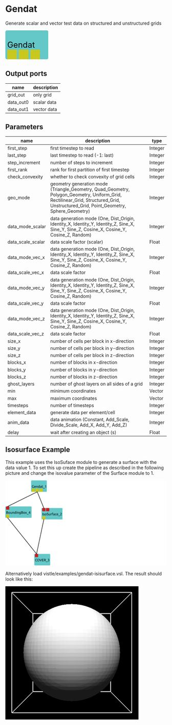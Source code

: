 
# Gendat
Generate scalar and vector test data on structured and unstructured grids



<svg width="134.39999999999998" height="90" >
<rect x="0" y="0" width="134.39999999999998" height="90" rx="5" ry="5" style="fill:#64c8c8ff;" />
<rect x="6.0" y="60" width="30" height="30" rx="0" ry="0" style="fill:#c8c81eff;" >
<title>grid_out</title></rect>
<rect x="42.0" y="60" width="30" height="30" rx="0" ry="0" style="fill:#c8c81eff;" >
<title>data_out0</title></rect>
<rect x="78.0" y="60" width="30" height="30" rx="0" ry="0" style="fill:#c8c81eff;" >
<title>data_out1</title></rect>
<text x="6.0" y="54.0" font-size="1.7999999999999998em">Gendat</text></svg>

## Output ports
|name|description|
|-|-|
|grid_out|only grid|
|data_out0|scalar data|
|data_out1|vector data|


## Parameters
|name|description|type|
|-|-|-|
|first_step|first timestep to read|Integer|
|last_step|last timestep to read (-1: last)|Integer|
|step_increment|number of steps to increment|Integer|
|first_rank|rank for first partition of first timestep|Integer|
|check_convexity|whether to check convexity of grid cells|Integer|
|geo_mode|geometry generation mode (Triangle_Geometry, Quad_Geometry, Polygon_Geometry, Uniform_Grid, Rectilinear_Grid, Structured_Grid, Unstructured_Grid, Point_Geometry, Sphere_Geometry)|Integer|
|data_mode_scalar|data generation mode (One, Dist_Origin, Identity_X, Identity_Y, Identity_Z, Sine_X, Sine_Y, Sine_Z, Cosine_X, Cosine_Y, Cosine_Z, Random)|Integer|
|data_scale_scalar|data scale factor (scalar)|Float|
|data_mode_vec_x|data generation mode (One, Dist_Origin, Identity_X, Identity_Y, Identity_Z, Sine_X, Sine_Y, Sine_Z, Cosine_X, Cosine_Y, Cosine_Z, Random)|Integer|
|data_scale_vec_x|data scale factor|Float|
|data_mode_vec_y|data generation mode (One, Dist_Origin, Identity_X, Identity_Y, Identity_Z, Sine_X, Sine_Y, Sine_Z, Cosine_X, Cosine_Y, Cosine_Z, Random)|Integer|
|data_scale_vec_y|data scale factor|Float|
|data_mode_vec_z|data generation mode (One, Dist_Origin, Identity_X, Identity_Y, Identity_Z, Sine_X, Sine_Y, Sine_Z, Cosine_X, Cosine_Y, Cosine_Z, Random)|Integer|
|data_scale_vec_z|data scale factor|Float|
|size_x|number of cells per block in x-direction|Integer|
|size_y|number of cells per block in y-direction|Integer|
|size_z|number of cells per block in z-direction|Integer|
|blocks_x|number of blocks in x-direction|Integer|
|blocks_y|number of blocks in y-direction|Integer|
|blocks_z|number of blocks in z-direction|Integer|
|ghost_layers|number of ghost layers on all sides of a grid|Integer|
|min|minimum coordinates|Vector|
|max|maximum coordinates|Vector|
|timesteps|number of timesteps|Integer|
|element_data|generate data per element/cell|Integer|
|anim_data|data animation (Constant, Add_Scale, Divide_Scale, Add_X, Add_Y, Add_Z)|Integer|
|delay|wait after creating an object (s)|Float|
## Isosurface Example

This example uses the IsoSuface module to generate a surface with the data value 1.
To set this up create the pipeline as described in the following picture and change the isovalue parameter of the Surface module to 1.

<img src="../../../module/test/Gendat/isosurfaceExample.png" alt="drawing" style="width:600px;"/>

Alternatively load vistle/examples/gendat-isisurface.vsl.
The result should look like this:

![](../../../module/test/Gendat/isosurfaceExampleResult.png)
